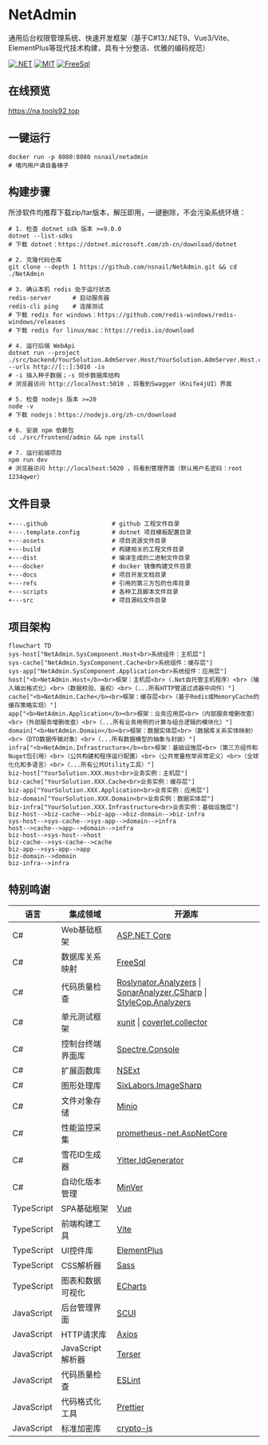 # NetAdmin

通用后台权限管理系统、快速开发框架（基于C#13/.NET9、Vue3/Vite、ElementPlus等现代技术构建，具有十分整洁、优雅的编码规范）

[![.NET](https://github.com/nsnail/NetAdmin/actions/workflows/nightly-build.yml/badge.svg)](https://github.com/nsnail/NetAdmin/actions/workflows/nightly-build.yml)
[![MIT](https://img.shields.io/badge/license-MIT-blue.svg)](https://github.com/nsnail/NetAdmin/blob/main/LICENSE)
[![FreeSql](https://img.shields.io/badge/FreeSql-3.x-orange.svg)](https://github.com/nsnail/NetAdmin/blob/main/LICENSE)

## 在线预览

https://na.tools92.top

## 一键运行

```shell
docker run -p 8080:8080 nsnail/netadmin
# 墙内用户请自备梯子
```

## 构建步骤

所涉软件均推荐下载zip/tar版本，解压即用，一键删除，不会污染系统环境：
```shell
# 1. 检查 dotnet sdk 版本 >=9.0.0
dotnet --list-sdks
# 下载 dotnet：https://dotnet.microsoft.com/zh-cn/download/dotnet

# 2. 克隆代码仓库
git clone --depth 1 https://github.com/nsnail/NetAdmin.git && cd ./NetAdmin

# 3. 确认本机 redis 处于运行状态
redis-server      # 启动服务器
redis-cli ping    # 连接测试
# 下载 redis for windows：https://github.com/redis-windows/redis-windows/releases
# 下载 redis for linux/mac：https://redis.io/download

# 4. 运行后端 WebApi
dotnet run --project ./src/backend/YourSolution.AdmServer.Host/YourSolution.AdmServer.Host.csproj --urls http://[::]:5010 -is
# -i 插入种子数据；-s 同步数据库结构
# 浏览器访问 http://localhost:5010 ，将看到Swagger（Knife4jUI）界面

# 5. 检查 nodejs 版本 >=20
node -v
# 下载 nodejs：https://nodejs.org/zh-cn/download

# 6. 安装 npm 依赖包
cd ./src/frontend/admin && npm install

# 7. 运行前端项目
npm run dev
# 浏览器访问 http://localhost:5020 ，将看到管理界面（默认用户名密码：root 1234qwer）
```

## 文件目录

```
+---.github                  # github 工程文件目录
+---.template.config         # dotnet 项目模板配置目录
+---assets                   # 项目资源文件目录
+---build                    # 构建相关的工程文件目录
+---dist                     # 编译生成的二进制文件目录
+---docker                   # docker 镜像构建文件目录
+---docs                     # 项目开发文档目录
+---refs                     # 引用的第三方包的仓库目录
+---scripts                  # 各种工具脚本文件目录
+---src                      # 项目源码文件目录
```

## 项目架构

```mermaid
flowchart TD
sys-host["NetAdmin.SysComponent.Host<br>系统组件：主机层"]
sys-cache["NetAdmin.SysComponent.Cache<br>系统组件：缓存层"]
sys-app["NetAdmin.SysComponent.Application<br>系统组件：应用层"]
host["<b>NetAdmin.Host</b><br>框架：主机层<br>（.Net自托管主机程序）<br>（输入输出格式化）<br>（数据校验、鉴权）<br>（...所有HTTP管道过滤器中间件）"]
cache["<b>NetAdmin.Cache</b><br>框架：缓存层<br>（基于Redis或MemoryCache的缓存策略实现）"]
app["<b>NetAdmin.Application</b><br>框架：业务应用层<br>（内部服务增删改查）<br>（外部服务增删改查）<br>（...所有业务用例的计算与组合逻辑的模块化）"]
domain["<b>NetAdmin.Domain</b><br>框架：数据实体层<br>（数据库关系实体映射）<br>（DTO数据传输对象）<br>（...所有数据模型的抽象与封装）"]
infra["<b>NetAdmin.Infrastructure</b><br>框架：基础设施层<br>（第三方组件和Nuget包引用）<br>（公共构建和程序运行配置）<br>（公共常量枚举异常定义）<br>（全球化化和多语言）<br>（...所有公共Utility工具）"]
biz-host["YourSolution.XXX.Host<br>业务实例：主机层"]
biz-cache["YourSolution.XXX.Cache<br>业务实例：缓存层"]
biz-app["YourSolution.XXX.Application<br>业务实例：应用层"]
biz-domain["YourSolution.XXX.Domain<br>业务实例：数据实体层"]
biz-infra["YourSolution.XXX.Infrastructure<br>业务实例：基础设施层"]
biz-host-->biz-cache-->biz-app-->biz-domain-->biz-infra
sys-host-->sys-cache-->sys-app-->domain-->infra
host-->cache-->app-->domain-->infra
biz-host-->sys-host-->host
biz-cache-->sys-cache-->cache
biz-app-->sys-app-->app
biz-domain-->domain
biz-infra-->infra
```

## 特别鸣谢

| 语言         | 集成领域          | 开源库                                                                                                                                                                                                                   |
|------------|---------------|-----------------------------------------------------------------------------------------------------------------------------------------------------------------------------------------------------------------------|
| C#         | Web基础框架       | [ASP.NET Core](https://github.com/dotnet/aspnetcore)                                                                                                                                                                  |
| C#         | 数据库关系映射       | [FreeSql](https://github.com/dotnetcore/FreeSql)                                                                                                                                                                      |
| C#         | 代码质量检查        | [Roslynator.Analyzers](https://github.com/josefpihrt/roslynator) \| [SonarAnalyzer.CSharp](https://github.com/SonarSource/sonar-dotnet) \| [StyleCop.Analyzers](https://github.com/DotNetAnalyzers/StyleCopAnalyzers) |
| C#         | 单元测试框架        | [xunit](https://github.com/xunit/xunit)  \| [coverlet.collector](https://github.com/coverlet-coverage/coverlet)                                                                                                       |
| C#         | 控制台终端界面库      | [Spectre.Console](https://github.com/spectreconsole/spectre.console)                                                                                                                                                  |
| C#         | 扩展函数库         | [NSExt](https://github.com/nsnail/ns-ext.git)                                                                                                                                                                         |
| C#         | 图形处理库         | [SixLabors.ImageSharp](https://github.com/SixLabors/ImageSharp)                                                                                                                                                       |
| C#         | 文件对象存储        | [Minio](https://github.com/minio/minio-dotnet)                                                                                                                                                                        |
| C#         | 性能监控采集        | [prometheus-net.AspNetCore](https://github.com/prometheus-net/prometheus-net)                                                                                                                                         |
| C#         | 雪花ID生成器       | [Yitter.IdGenerator](https://github.com/yitter/idgenerator)                                                                                                                                                           |
| C#         | 自动化版本管理       | [MinVer](https://github.com/adamralph/minver)                                                                                                                                                                         |
| TypeScript | SPA基础框架       | [Vue](https://github.com/vuejs/core)                                                                                                                                                                                  |
| TypeScript | 前端构建工具        | [Vite](https://github.com/vitejs/vite)                                                                                                                                                                                |
| TypeScript | UI控件库         | [ElementPlus](https://github.com/element-plus/element-plus)                                                                                                                                                           |
| TypeScript | CSS解析器        | [Sass](https://github.com/sass/sass)                                                                                                                                                                                  |
| TypeScript | 图表和数据可视化      | [ECharts](https://github.com/apache/echarts)                                                                                                                                                                          |
| JavaScript | 后台管理界面        | [SCUI](https://gitee.com/lolicode/scui)                                                                                                                                                                               |
| JavaScript | HTTP请求库       | [Axios](https://github.com/axios/axios)                                                                                                                                                                               |
| JavaScript | JavaScript解析器 | [Terser](https://github.com/terser/terser)                                                                                                                                                                            |
| JavaScript | 代码质量检查        | [ESLint](https://github.com/eslint/eslint)                                                                                                                                                                            |
| JavaScript | 代码格式化工具       | [Prettier](https://github.com/prettier/prettier)                                                                                                                                                                      |
| JavaScript | 标准加密库         | [crypto-js](https://github.com/brix/crypto-js)                                                                                                                                                                        |